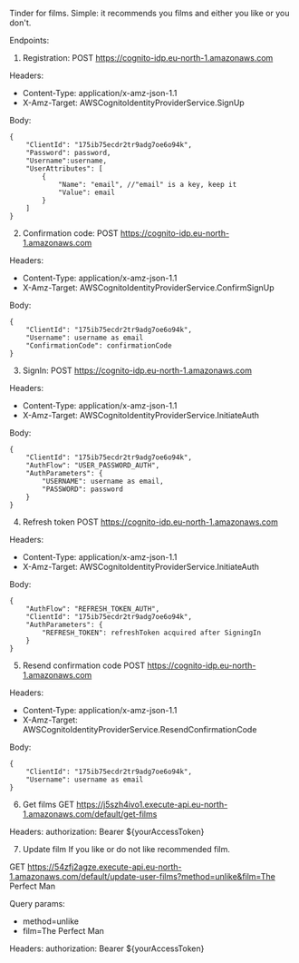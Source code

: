 Tinder for films. Simple: it recommends you films and either you like or you don't.

Endpoints:

1. Registration:
POST https://cognito-idp.eu-north-1.amazonaws.com

Headers:
- Content-Type: application/x-amz-json-1.1
- X-Amz-Target: AWSCognitoIdentityProviderService.SignUp

Body:
```
{
    "ClientId": "175ib75ecdr2tr9adg7oe6o94k",
    "Password": password,
    "Username":username,
    "UserAttributes": [
        {
            "Name": "email", //"email" is a key, keep it
            "Value": email
        }
    ]
}
```

2. Confirmation code:
POST https://cognito-idp.eu-north-1.amazonaws.com

Headers:
- Content-Type: application/x-amz-json-1.1
- X-Amz-Target: AWSCognitoIdentityProviderService.ConfirmSignUp

Body:
```
{
    "ClientId": "175ib75ecdr2tr9adg7oe6o94k",
    "Username": username as email
    "ConfirmationCode": confirmationCode
}
```

3. SignIn:
POST https://cognito-idp.eu-north-1.amazonaws.com

Headers:
- Content-Type: application/x-amz-json-1.1
- X-Amz-Target: AWSCognitoIdentityProviderService.InitiateAuth

Body:
```
{
    "ClientId": "175ib75ecdr2tr9adg7oe6o94k",
    "AuthFlow": "USER_PASSWORD_AUTH",
    "AuthParameters": {
        "USERNAME": username as email,
        "PASSWORD": password
    }
}
``` 

4. Refresh token
POST https://cognito-idp.eu-north-1.amazonaws.com

Headers:
- Content-Type: application/x-amz-json-1.1
- X-Amz-Target: AWSCognitoIdentityProviderService.InitiateAuth

Body:
```
{
    "AuthFlow": "REFRESH_TOKEN_AUTH",
    "ClientId": "175ib75ecdr2tr9adg7oe6o94k",
    "AuthParameters": {
        "REFRESH_TOKEN": refreshToken acquired after SigningIn
    }
}

```

5. Resend confirmation code 
POST https://cognito-idp.eu-north-1.amazonaws.com

Headers:
- Content-Type: application/x-amz-json-1.1
- X-Amz-Target: AWSCognitoIdentityProviderService.ResendConfirmationCode

Body:
```
{
    "ClientId": "175ib75ecdr2tr9adg7oe6o94k",
    "Username": username as email
}

```

6. Get films
GET https://j5szh4ivo1.execute-api.eu-north-1.amazonaws.com/default/get-films

Headers:
authorization: Bearer ${yourAccessToken}

7. Update film
If you like or do not like recommended film.

GET https://54zfj2agze.execute-api.eu-north-1.amazonaws.com/default/update-user-films?method=unlike&film=The Perfect Man

Query params:
- method=unlike
- film=The Perfect Man

Headers:
authorization: Bearer ${yourAccessToken}
